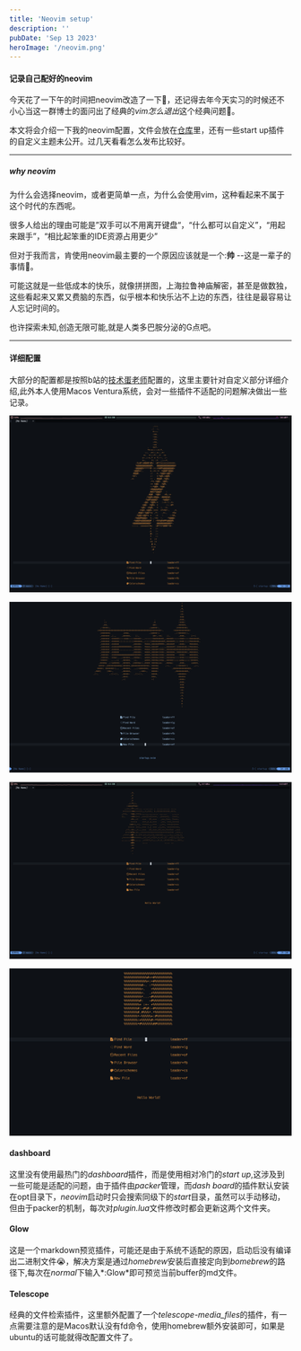 ```yaml
---
title: 'Neovim setup'
description: ''
pubDate: 'Sep 13 2023'
heroImage: '/neovim.png'
---
```


#### 记录自己配好的neovim

今天花了一下午的时间把neovim改造了一下🥵，还记得去年今天实习的时候还不小心当这一群博士的面问出了经典的*vim怎么退出*这个经典问题🫣。

本文将会介绍一下我的neovim配置，文件会放在[仓库](https://github.com/Joviisaus/my.neovim.git)里，还有一些start up插件的自定义主题未公开。过几天看看怎么发布比较好。

---

##### why neovim

为什么会选择neovim，或者更简单一点，为什么会使用vim，这种看起来不属于这个时代的东西呢。

很多人给出的理由可能是”双手可以不用离开键盘“，“什么都可以自定义”，“用起来跟手”，“相比起笨重的IDE资源占用更少”

但对于我而言，肯使用neovim最主要的一个原因应该就是一个:**帅** --这是一辈子的事情🐶。

可能这就是一些低成本的快乐，就像拼拼图，上海拉鲁神庙解密，甚至是做数独，这些看起来又累又费脑的东西，似乎根本和快乐沾不上边的东西，往往是最容易让人忘记时间的。

也许探索未知,创造无限可能,就是人类多巴胺分泌的G点吧。

---
#### 详细配置

大部分的配置都是按照b站的[技术蛋老师](https://github.com/eggtoopain)配置的，这里主要针对自定义部分详细介绍,此外本人使用Macos Ventura系统，会对一些插件不适配的问题解决做出一些记录。


![Zelda](https://github.com/Joviisaus/my.neovim/blob/main/docs/zelda.png?raw=true)

![Gensin](https://github.com/Joviisaus/my.neovim/blob/main/docs/dashboard.png?raw=true)


![Zelda](https://github.com/Joviisaus/my.neovim/blob/main/docs/zelda-row.png?raw=true)

![ikun](https://github.com/Joviisaus/my.neovim/blob/main/docs/ikun.png?raw=true)

#### dashboard

这里没有使用最热门的*dashboard*插件，而是使用相对冷门的*start up*,这涉及到一些可能是适配的问题，由于插件由*packer*管理，而*dash board*的插件默认安装在opt目录下，*neovim*启动时只会搜索同级下的*start*目录，虽然可以手动移动，但由于packer的机制，每次对*plugin.lua*文件修改时都会更新这两个文件夹。

#### Glow

这是一个markdown预览插件，可能还是由于系统不适配的原因，启动后没有编译出二进制文件😭，解决方案是通过*homebrew*安装后直接定向到*bomebrew*的路径下,每次在*normal*下输入*:Glow*即可预览当前buffer的md文件。

#### Telescope

经典的文件检索插件，这里额外配置了一个*telescope-media_files*的插件，有一点需要注意的是Macos默认没有fd命令，使用homebrew额外安装即可，如果是ubuntu的话可能就得改配置文件了。
